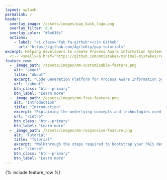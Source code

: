 ```yaml
---
layout: splash
permalink: /
header:
  overlay_image: /assets/images/pap_back_logo.png
  overlay_filter: 0.4
  overlay_color: "#5e616c"
  actions:
    - label: "<i class='fab fa-github'></i> Github"
      url: "https://github.com/AgileKip/pap-tutorials"
excerpt: Helping developers to create Process Aware Information Systems (PAIS)
  <!-- <small><a href="https://github.com/mmistakes/minimal-mistakes/releases/tag/4.17.2">Latest release v4.17.2</a></small> -->
feature_row:
  - _image_path: /assets/images/mm-customizable-feature.png
    alt: "about"
    title: "About"
    excerpt: "Code Generation Platform for Process Aware Information Systems (PAIS). "
    url: "/about"
    btn_class: "btn--primary"
    btn_label: "Learn more"
  - _image_path: /assets/images/mm-free-feature.png
    alt: "Introduction"
    title: "Introduction"
    excerpt: "Explaining the underlying concepts and technologies used to our solution "
    url: "/intro"
    btn_class: "btn--primary"
    btn_label: "Learn more"
  - _image_path: /assets/images/mm-responsive-feature.png
    alt: "Tutorial"
    title: "Tutorial"
    excerpt: "Walkthrough the steps required to bootstrap your PAIS development.  "
    url: "/intro"
    btn_class: "btn--primary"
    btn_label: "Learn more"
---
```


{% include feature_row %}

<!--
## Sponsors:

[![OWSE](/assets/images/logo-owse.jpg)](http://www.owse.com.br)
-->
